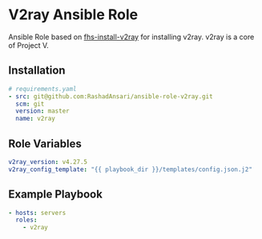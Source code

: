 # V2ray Ansible Role

Ansible Role based on [fhs-install-v2ray](https://github.com/v2fly/fhs-install-v2ray) for installing v2ray.
v2ray is a core of Project V.

## Installation

```yml
# requirements.yaml
- src: git@github.com:RashadAnsari/ansible-role-v2ray.git
  scm: git
  version: master
  name: v2ray
```

## Role Variables

``` yaml
v2ray_version: v4.27.5
v2ray_config_template: "{{ playbook_dir }}/templates/config.json.j2"
```

## Example Playbook

``` yaml
- hosts: servers
  roles:
    - v2ray
```
